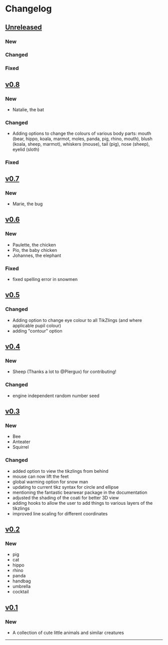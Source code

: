 # Changelog

## [Unreleased]

### New

### Changed

### Fixed


## [v0.8]

### New

- Natalie, the bat

### Changed

- Adding options to change the colours of various body parts: mouth (bear, hippo, koala, marmot, moles, panda, pig, rhino, mouth), blush (koala, sheep, marmot), whiskers (mouse), tail (pig), nose (sheep), eyelid (sloth)

### Fixed

## [v0.7]

### New

- Marie, the bug

## [v0.6]

### New

- Paulette, the chicken
- Pio, the baby chicken
- Johannes, the elephant

### Fixed

- fixed spelling error in snowmen

## [v0.5]

### Changed

- Adding option to change eye colour to all TikZlings (and where applicable pupil colour)
- adding "contour" option

## [v0.4]

### New

- Sheep (Thanks a lot to @Plergux) for contributing!

### Changed

- engine independent random number seed

## [v0.3]

### New

- Bee
- Anteater
- Squirrel

### Changed

- added option to view the tikzlings from behind
- mouse can now lift the feet
- global warming option for snow man
- updating to current tikz syntax for circle and ellipse
- mentioning the fantastic bearwear package in the documentation
- adjusted the shading of the coati for better 3D view
- adding hooks to allow the user to add things to various layers of the tikzlings
- improved line scaling for different coordinates

## [v0.2]

### New

- pig
- cat
- hippo
- rhino
- panda
- handbag
- umbrella
- cocktail

## [v0.1]

### New

- A collection of cute little animals and similar creatures

------

[Unreleased]: https://github.com/samcarter/tikzlings/compare/v0.8...HEAD
[v0.8]: https://github.com/samcarter/tikzlings/compare/v0.7...v0.8
[v0.7]: https://github.com/samcarter/tikzlings/compare/v0.6...v0.7
[v0.6]: https://github.com/samcarter/tikzlings/compare/v0.5...v0.6
[v0.5]: https://github.com/samcarter/tikzlings/compare/v0.4...v0.5
[v0.4]: https://github.com/samcarter/tikzlings/compare/v0.3...v0.4
[v0.3]: https://github.com/samcarter/tikzlings/compare/v0.2...v0.3
[v0.2]: https://github.com/samcarter/tikzlings/compare/v0.1...v0.2
[v0.1]: https://github.com/samcarter/tikzlings/compare/v0.0...v0.1
